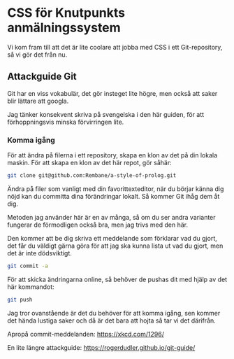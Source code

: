 # CSS för Knutpunkts anmälningssystem

Vi kom fram till att det är lite coolare att jobba med CSS i ett Git-repository, så vi gör det från nu.

## Attackguide Git

Git har en viss vokabulär, det gör insteget lite högre, men också att saker blir lättare att googla.

Jag tänker konsekvent skriva på svengelska i den här guiden, för att förhoppningsvis minska förvirringen lite.

### Komma igång

För att ändra på filerna i ett repository, skapa en klon av det på din lokala maskin. För att skapa en klon av det här repot, gör såhär:

```bash
git clone git@github.com:Rembane/a-style-of-prolog.git
```

Ändra på filer som vanligt med din favorittexteditor, när du börjar känna dig nöjd kan du committa dina förändringar lokalt. Så kommer Git ihåg dem åt dig.

Metoden jag använder här är en av många, så om du ser andra varianter fungerar de förmodligen också bra, men jag trivs med den här.

Den kommer att be dig skriva ett meddelande som förklarar vad du gjort, det får du väldigt gärna göra för att jag ska kunna lista ut vad du gjort, men det är inte dödsviktigt.

```bash
git commit -a
```

För att skicka ändringarna online, så behöver de pushas dit med hjälp av det här kommandot:

```bash
git push
```

Jag tror ovanstående är det du behöver för att komma igång, sen kommer det hända lustiga saker och då är det bara att hojta så tar vi det därifrån.

Apropå commit-meddelanden: https://xkcd.com/1296/

En lite längre attackguide: https://rogerdudler.github.io/git-guide/
